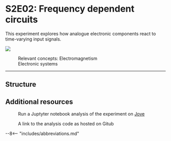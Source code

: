 # S2E02: Frequency dependent circuits

This experiment explores how analogue electronic components react to time-varying input signals.

![](s2e02/header.png)

<figure markdown>
<i class="fas fa-microscope fa-5x"></i>
<figcaption>Relevant concepts:
    Electromagnetism <br>
    Electronic systems
</figcaption>
</figure>

---

## Structure

## Additional resources

<figure markdown>
<a href = 'https://jove2021.cloud.edu.au/hub/user-redirect/git-pull?repo=https%3A%2F%2Fgithub.com%2FAndy-UTAS%2FPOLUS&urlpath=tree%2FPOLUS%2Fdocs%2FpartI%2Fs2e02%2FRLC+circuit.ipynb&branch=master'> <i class="fab fa-python fa-3x"></i> </a>
    <figcaption>Run a Juptyter notebook analysis of the experiment on <a href='../../reference/computation/#cloud-usage'>Jove</a>
    </figcaption>
</figure>

<figure markdown>
<a href = 'https://github.com/Andy-UTAS/POLUS/tree/master/docs/partI/s2e02'> <i class="fas fa-code-branch fa-3x"></i> </a>
    <figcaption>A link to the analysis code as hosted on Gitub
    </figcaption>
</figure>


--8<-- "includes/abbreviations.md"
